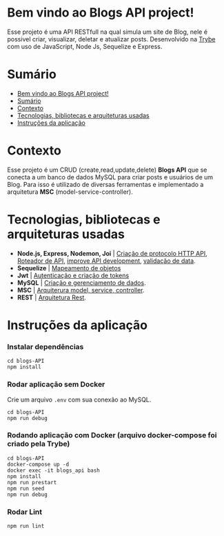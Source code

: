 # Bem vindo ao Blogs API project!
Esse projeto é uma API RESTfull na qual simula um site de Blog, nele é possivel criar, visualizar, deletar e atualizar posts. Desenvolvido na [Trybe](https://www.betrybe.com/) com uso de JavaScript, Node Js, Sequelize e Express.


# Sumário
- [Bem vindo ao Blogs API project!](#bem-vindo-ao-blogs-api-project)
- [Sumário](#sumário)
- [Contexto](#contexto)
- [Tecnologias, bibliotecas e arquiteturas usadas](#tecnologias-bibliotecas-e-arquiteturas-usadas)
- [Instruções da aplicação](#instruções-da-aplicação)


# Contexto
 Esse projeto é um CRUD (create,read,update,delete) __Blogs API__ que se conecta a um banco de dados MySQL para criar posts e usuários de um Blog.  Para isso é utilizado de diversas ferramentas e implementado a arquitetura __MSC__ (model-service-controller).

# Tecnologias, bibliotecas e arquiteturas usadas
  * __Node.js, Express, Nodemon, Joi__ | [Criação de protocolo HTTP API](http://expressjs.com/), [Roteador de API](https://expressjs.com/en/guide/routing.html), [improve API development](https://www.npmjs.com/package/nodemon), [validação de data](https://joi.dev/api/?v=17.6.0).
  * __Sequelize__ | [Mapeamento de objetos](https://sequelize.org/)
  * __Jwt__ | [Autenticação e criação de tokens](https://jwt.io/)
  * __MySQL__ | [Criação e gerenciamento de dados](https://www.mysqltutorial.org/).
  * __MSC__ | [Arquiterura model, service, controller](https://martinfowler.com/architecture/).
  * __REST__ | [Arquitetura Rest](https://restfulapi.net/).

# Instruções da aplicação
### Instalar dependências
```
cd blogs-API
npm install
```
### Rodar aplicação sem Docker

Crie um arquivo `.env` com sua conexão ao MySQL.


```
cd blogs-API
npm run debug
```

### Rodando aplicação com Docker (arquivo docker-compose foi criado pela Trybe)
```
cd blogs-API
docker-compose up -d
docker exec -it blogs_api bash
npm install
npm run prestart
npm run seed
npm run debug
```

### Rodar Lint
```
npm run lint
```
